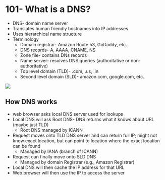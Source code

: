 # 101- What is a DNS?
- DNS- domain name server
- Translates human friendly hostnames into IP addresses
- Uses hierarchical name structure
- Terminology
	- Domain registrar- Amazon Route 53, GoDaddy, etc.
	- DNS records- A, AAAA, CNAME, NS
	- Zone file- contains DNs records
	- Name server- resolves DNS queries (authoritative or non-authoritative)
	- Top level domain (TLD)- .com, .us, .in
	- Second level domain (SLD)- amazon.com, google.com, etc.

![](url-example.png)

## How DNS works
- web browser asks local DNS server used for lookups 
- Local DNS will ask Root DNS- DNS returns what it knows about URL (maybe just TLD)
	- Root DNS managed by ICANN
- Request moves onto TLD DNS server and can return full IP; might not know exact location, but can point to location where the exact location can be found
	- Managed by IANA (branch of ICANN)
- Request can finally move onto SLD DNS
	- Managed by domain Registrar (e.g., Amazon Registrar)
- Local DNS will then cache the IP address for that URL
- Web browser will then use the IP to access the server